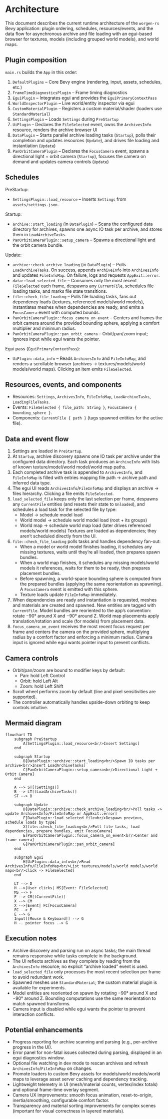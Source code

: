 # Architecture

This document describes the current runtime architecture of the `worgen-rs` Bevy application: plugin ordering, schedules, resources/events, and the data flow for asynchronous archive and file loading with an egui-based browser for textures, models (including grouped world models), and world maps.

## Plugin composition

`main.rs` builds the `App` in this order:

1. `DefaultPlugins` – Core Bevy engine (rendering, input, assets, schedules, etc.)
2. `FrameTimeDiagnosticsPlugin` – Frame timing diagnostics
3. `EguiPlugin` – Integrates egui and provides the `EguiPrimaryContextPass`
4. `WorldInspectorPlugin` – Live world/entity inspector via egui
5. `CustomMaterialPlugin` – Registers a custom material/shader (loaders use `StandardMaterial`)
6. `SettingsPlugin` – Loads `Settings` during `PreStartup`
7. `UiPlugin` – Declares the `FileSelected` event, owns the `ArchivesInfo` resource, renders the archive browser UI
8. `DataPlugin` – Starts parallel archive loading tasks (`Startup`), polls their completion and updates resources (`Update`), and drives file loading and instantiation (`Update`)
9. `PanOrbitCameraPlugin` – Declares the `FocusCamera` event, spawns a directional light + orbit camera (`Startup`), focuses the camera on demand and updates camera controls (`Update`)

## Schedules

PreStartup:
- `SettingsPlugin::load_resource` – Inserts `Settings` from `assets/settings.json`.

Startup:
- `archive::start_loading` (in `DataPlugin`) – Scans the configured data directory for archives, spawns one async IO task per archive, and stores them in `LoadArchiveTasks`.
- `PanOrbitCameraPlugin::setup_camera` – Spawns a directional light and the orbit camera bundle.

Update:
- `archive::check_archive_loading` (in `DataPlugin`) – Polls `LoadArchiveTasks`. On success, appends `ArchiveInfo` into `ArchivesInfo` and updates `FileInfoMap`. On failure, logs and requests `AppExit::error`.
- `data::load_selected_file` – Consumes only the most recent `FileSelected` each frame, despawns any `CurrentFile`, schedules file loading tasks, and marks file state transitions.
- `file::check_file_loading` – Polls file loading tasks, fans out dependency loads (textures, referenced models/world models), instantiates meshes when dependencies are ready, and emits a `FocusCamera` event with computed bounds.
- `PanOrbitCameraPlugin::focus_camera_on_event` – Centers and frames the orbit camera around the provided bounding sphere, applying a comfort multiplier and minimum radius.
- `PanOrbitCameraPlugin::pan_orbit_camera` – Orbit/pan/zoom input; ignores input while egui wants the pointer.

Egui pass (`EguiPrimaryContextPass`):
- `UiPlugin::data_info` – Reads `ArchivesInfo` and `FileInfoMap`, and renders a scrollable browser (archives → textures/models/world models/world maps). Clicking an item emits `FileSelected`.

## Resources, events, and components

- Resources: `Settings`, `ArchivesInfo`, `FileInfoMap`, `LoadArchiveTasks`, `LoadingFileTasks`.
- Events: `FileSelected { file_path: String }`, `FocusCamera { bounding_sphere }`.
- Components: `CurrentFile { path }` (tags spawned entities for the active file).

## Data and event flow

1. Settings are loaded in `PreStartup`.
2. At `Startup`, archive discovery spawns one IO task per archive under the configured data directory. Each task produces an `ArchiveInfo` with lists of known texture/model/world model/world map paths.
3. Each completed archive task is appended to `ArchivesInfo`, and `FileInfoMap` is filled with entries mapping file path → archive path and inferred data type.
4. The egui UI reads `ArchivesInfo`/`FileInfoMap` and displays an archive → files hierarchy. Clicking a file emits `FileSelected`.
5. `load_selected_file` keeps only the last selection per frame, despawns any `CurrentFile` entities (and resets their state to `Unloaded`), and schedules a load task for the selected file by type:
   - Model → schedule model load
   - World model → schedule world model load (root + its groups)
   - World map → schedule world map load (later drives referenced models/world models)
   Textures are loaded as dependencies; they aren’t scheduled directly from the UI.
6. `file::check_file_loading` polls tasks and handles dependency fan-out:
   - When a model or world model finishes loading, it schedules any missing textures, waits until they’re all loaded, then prepares spawn bundles.
   - When a world map finishes, it schedules any missing models/world models it references, waits for them to be ready, then prepares placement bundles.
   - Before spawning, a world-space bounding sphere is computed from the prepared bundles (applying the same reorientation as spawning). A `FocusCamera` event is emitted with this sphere.
   - Texture loads update `FileInfoMap` immediately.
7. When dependencies are ready and instantiation is requested, meshes and materials are created and spawned. New entities are tagged with `CurrentFile`. Model bundles are reoriented to the app’s convention: rotate −90° around X and −90° around Z. World map placements apply translation/rotation and scale (for models) from placement data.
8. `focus_camera_on_event` receives the most recent focus request per frame and centers the camera on the provided sphere, multiplying radius by a comfort factor and enforcing a minimum radius. Camera input is ignored while egui wants pointer input to prevent conflicts.

## Camera controls

- Orbit/pan/zoom are bound to modifier keys by default:
  - Pan: hold Left Control
  - Orbit: hold Left Alt
  - Zoom: hold Left Shift
- Scroll wheel performs zoom by default (line and pixel sensitivities are supported).
- The controller automatically handles upside-down orbiting to keep controls intuitive.

## Mermaid diagram

```mermaid
flowchart TD
    subgraph PreStartup
        A[SettingsPlugin::load_resource<br/>Insert Settings]
    end

    subgraph Startup
        B[DataPlugin::archive::start_loading<br/>Spawn IO tasks per archive<br/>Insert LoadArchiveTasks]
        C[PanOrbitCameraPlugin::setup_camera<br/>Directional Light + Orbit Camera]
    end

    A --> ST[(Settings)]
    B --> LT[(LoadArchiveTasks)]
    ST --> B

    subgraph Update
        D[DataPlugin::archive::check_archive_loading<br/>Poll tasks -> update ArchivesInfo/FileInfoMap or AppExit::error]
        F[DataPlugin::load_selected_file<br/>Despawn previous, schedule loads by type]
        X[file::check_file_loading<br/>Poll file tasks, load dependencies, prepare bundles, emit FocusCamera]
        E[PanOrbitCameraPlugin::focus_camera_on_event<br/>Center and frame camera]
        G[PanOrbitCameraPlugin::pan_orbit_camera]
    end

    subgraph Egui
        H[UiPlugin::data_info<br/>Read ArchivesInfo/FileInfoMap<br/>List textures/models/world models/world maps<br/>click -> FileSelected]
    end

    LT --> D
    H -->|User clicks| MS[Event: FileSelected]
    MS --> F
    F --> CM[(CurrentFile)]
    X --> CM
    X -->|Event| FC[FocusCamera]
    FC --> E
    E --> G
    Input[[Mouse & Keyboard]] --> G
    H -. pointer focus .-> G
```

## Execution notes

- Archive discovery and parsing run on async tasks; the main thread remains responsive while tasks complete in the background.
- The UI reflects archives as they complete by reading from the `ArchivesInfo` resource; no explicit “archive loaded” event is used.
- `load_selected_file` only processes the most recent selection per frame to avoid redundant work.
- Spawned meshes use `StandardMaterial`; the custom material plugin is available for experiments.
- Model entities are reoriented on spawn by rotating −90° around X and −90° around Z. Bounding computations use the same reorientation to match spawned transforms.
- Camera input is disabled while egui wants the pointer to prevent interaction conflicts.

## Potential enhancements

- Progress reporting for archive scanning and parsing (e.g., per-archive progress in the UI).
- Error panel for non-fatal issues collected during parsing, displayed in an egui diagnostics window.
- Optional file watching in dev mode to rescan archives and refresh `ArchivesInfo`/`FileInfoMap` on changes.
- Promote loaders to custom Bevy assets for models/world models/world maps to leverage asset server caching and dependency tracking.
- Lightweight telemetry in UI (mesh/material counts, vertex/index totals) and optional frame-time overlay segment.
- Camera UX improvements: smooth focus animation, reset-to-origin, inertia/smoothing, configurable comfort factor.
- Transparency and material sorting improvements for complex scenes (important for visual correctness in layered materials).
